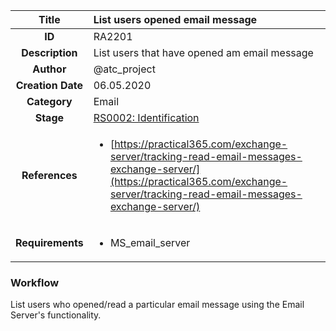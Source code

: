 | Title                       | List users opened email message         |
|:---------------------------:|:--------------------|
| **ID**                      | RA2201            |
| **Description**             | List users that have opened am email message   |
| **Author**                  | @atc_project        |
| **Creation Date**           | 06.05.2020 |
| **Category**                | Email      |
| **Stage**                   |[RS0002: Identification](../Response_Stages/RS0002.md)| 
| **References** |<ul><li>[https://practical365.com/exchange-server/tracking-read-email-messages-exchange-server/](https://practical365.com/exchange-server/tracking-read-email-messages-exchange-server/)</li></ul>|
| **Requirements** |<ul><li>MS_email_server</li></ul>|

### Workflow

List users who opened/read a particular email message using the Email Server's functionality.  

